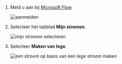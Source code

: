 1. Meld u aan bij [Microsoft Flow](https://flow.microsoft.com).
   
    ![aanmelden](includes/media/modern-approvals/sign-in.png)
2. Selecteer het tabblad **Mijn stromen**.
   
    ![mijn stromen selecteren](includes/media/modern-approvals/select-my-flows.png)
3. Selecteer **Maken van lege**.
   
    ![een stroom op basis van een lege stroom maken](includes/media/modern-approvals/blank-template.png)

